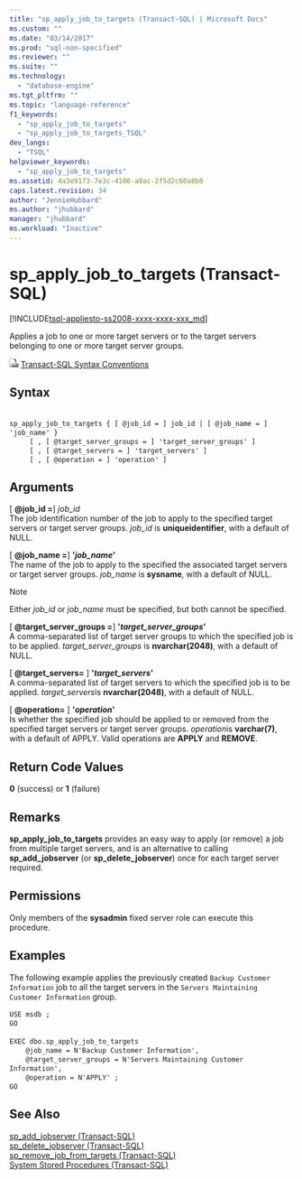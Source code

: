 ```yaml
---
title: "sp_apply_job_to_targets (Transact-SQL) | Microsoft Docs"
ms.custom: ""
ms.date: "03/14/2017"
ms.prod: "sql-non-specified"
ms.reviewer: ""
ms.suite: ""
ms.technology: 
  - "database-engine"
ms.tgt_pltfrm: ""
ms.topic: "language-reference"
f1_keywords: 
  - "sp_apply_job_to_targets"
  - "sp_apply_job_to_targets_TSQL"
dev_langs: 
  - "TSQL"
helpviewer_keywords: 
  - "sp_apply_job_to_targets"
ms.assetid: 4a3e9173-7e3c-4100-a9ac-2f5d2c60a8b0
caps.latest.revision: 34
author: "JennieHubbard"
ms.author: "jhubbard"
manager: "jhubbard"
ms.workload: "Inactive"
---
```

# sp_apply_job_to_targets (Transact-SQL)
[!INCLUDE[tsql-appliesto-ss2008-xxxx-xxxx-xxx_md](../../includes/tsql-appliesto-ss2008-xxxx-xxxx-xxx-md.md)]

  Applies a job to one or more target servers or to the target servers belonging to one or more target server groups.  
  
 ![Topic link icon](../../database-engine/configure-windows/media/topic-link.gif "Topic link icon") [Transact-SQL Syntax Conventions](../../t-sql/language-elements/transact-sql-syntax-conventions-transact-sql.md)  
  
## Syntax  
  
```  
  
sp_apply_job_to_targets { [ @job_id = ] job_id | [ @job_name = ] 'job_name' }  
     [ , [ @target_server_groups = ] 'target_server_groups' ]   
     [ , [ @target_servers = ] 'target_servers' ]   
     [ , [ @operation = ] 'operation' ]   
```  
  
## Arguments  
 [ **@job_id =**] *job_id*  
 The job identification number of the job to apply to the specified target servers or target server groups. *job_id* is **uniqueidentifier**, with a default of NULL.  
  
 [ **@job_name =**] **'***job_name***'**  
 The name of the job to apply to the specified the associated target servers or target server groups. *job_name* is **sysname**, with a default of NULL.  
  
> [!NOTE]  
>  Either *job_id* or *job_name* must be specified, but both cannot be specified.  
  
 [ **@target_server_groups =**]  **'***target_server_groups***'**  
 A comma-separated list of target server groups to which the specified job is to be applied. *target_server_groups* is **nvarchar(2048)**, with a default of NULL.  
  
 [ **@target_servers=** ] **'***target_servers***'**  
 A comma-separated list of target servers to which the specified job is to be applied. *target_servers*is **nvarchar(2048)**, with a default of NULL.  
  
 [ **@operation=** ]  **'***operation***'**  
 Is whether the specified job should be applied to or removed from the specified target servers or target server groups. *operation*is **varchar(7)**, with a default of APPLY. Valid operations are **APPLY** and **REMOVE**.  
  
## Return Code Values  
 **0** (success) or **1** (failure)  
  
## Remarks  
 **sp_apply_job_to_targets** provides an easy way to apply (or remove) a job from multiple target servers, and is an alternative to calling **sp_add_jobserver** (or **sp_delete_jobserver**) once for each target server required.  
  
## Permissions  
 Only members of the **sysadmin** fixed server role can execute this procedure.  
  
## Examples  
 The following example applies the previously created `Backup Customer Information` job to all the target servers in the `Servers Maintaining Customer Information` group.  
  
```  
USE msdb ;  
GO  
  
EXEC dbo.sp_apply_job_to_targets  
    @job_name = N'Backup Customer Information',  
    @target_server_groups = N'Servers Maintaining Customer Information',   
    @operation = N'APPLY' ;  
GO  
```  
  
## See Also  
 [sp_add_jobserver &#40;Transact-SQL&#41;](../../relational-databases/system-stored-procedures/sp-add-jobserver-transact-sql.md)   
 [sp_delete_jobserver &#40;Transact-SQL&#41;](../../relational-databases/system-stored-procedures/sp-delete-jobserver-transact-sql.md)   
 [sp_remove_job_from_targets &#40;Transact-SQL&#41;](../../relational-databases/system-stored-procedures/sp-remove-job-from-targets-transact-sql.md)   
 [System Stored Procedures &#40;Transact-SQL&#41;](../../relational-databases/system-stored-procedures/system-stored-procedures-transact-sql.md)  
  
  
